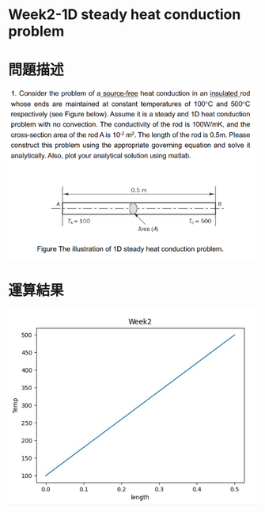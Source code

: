 # Week2-1D steady heat conduction problem


# 問題描述

![image](https://github.com/HaoWeiChu/CFD/blob/master/Week2-1D%20steady%20heat%20conduction%20problem/images/Worked%20examples.png)


# 運算結果
![image](https://github.com/HaoWeiChu/CFD/blob/master/Week2-1D%20steady%20heat%20conduction%20problem/images/Solution_python.jpg)




